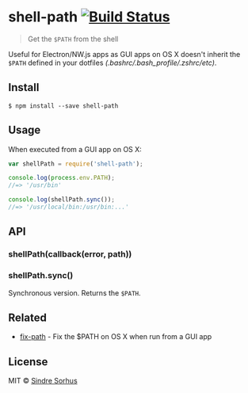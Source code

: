 # shell-path [![Build Status](https://travis-ci.org/sindresorhus/shell-path.svg?branch=master)](https://travis-ci.org/sindresorhus/shell-path)

> Get the `$PATH` from the shell

Useful for Electron/NW.js apps as GUI apps on OS X doesn't inherit the `$PATH` defined in your dotfiles *(.bashrc/.bash_profile/.zshrc/etc)*.


## Install

```
$ npm install --save shell-path
```


## Usage

When executed from a GUI app on OS X:

```js
var shellPath = require('shell-path');

console.log(process.env.PATH);
//=> '/usr/bin'

console.log(shellPath.sync());
//=> '/usr/local/bin:/usr/bin:...'
```


## API

### shellPath(callback(error, path))

### shellPath.sync()

Synchronous version. Returns the `$PATH`.


## Related

- [fix-path](https://github.com/sindresorhus/fix-path) - Fix the $PATH on OS X when run from a GUI app


## License

MIT © [Sindre Sorhus](http://sindresorhus.com)
